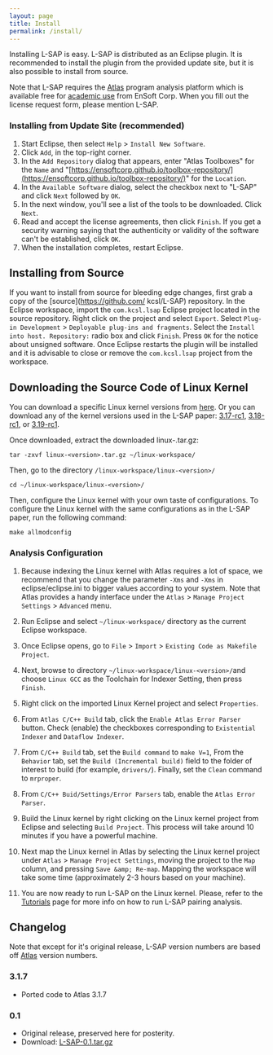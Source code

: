 ```yaml
---
layout: page
title: Install
permalink: /install/
---
```


Installing L-SAP is easy. L-SAP is distributed as an Eclipse plugin. It is recommended to install the plugin from the provided update site, but it is also possible to install from source.

Note that L-SAP requires the [Atlas](http://www.ensoftcorp.com/atlas/) program analysis platform which is available free for [academic use](http://www.ensoftcorp.com/atlas/academic-license/) from EnSoft Corp. When you fill out the license request form, please mention L-SAP.
        
### Installing from Update Site (recommended)
1. Start Eclipse, then select `Help` &gt; `Install New Software`.
2. Click `Add`, in the top-right corner.
3. In the `Add Repository` dialog that appears, enter &quot;Atlas Toolboxes&quot; for the `Name` and &quot;[https://ensoftcorp.github.io/toolbox-repository/](https://ensoftcorp.github.io/toolbox-repository/)&quot; for the `Location`.
4. In the `Available Software` dialog, select the checkbox next to "L-SAP" and click `Next` followed by `OK`.
5. In the next window, you'll see a list of the tools to be downloaded. Click `Next`.
6. Read and accept the license agreements, then click `Finish`. If you get a security warning saying that the authenticity or validity of the software can't be established, click `OK`.
7. When the installation completes, restart Eclipse.

## Installing from Source
If you want to install from source for bleeding edge changes, first grab a copy of the [source](https://github.com/ kcsl/L-SAP) repository. In the Eclipse workspace, import the `com.kcsl.lsap` Eclipse project located in the source repository.  Right click on the project and select `Export`.  Select `Plug-in Development` &gt; `Deployable plug-ins and fragments`.  Select the `Install into host. Repository:` radio box and click `Finish`.  Press `OK` for the notice about unsigned software.  Once Eclipse restarts the plugin will be installed and it is advisable to close or remove the `com.kcsl.lsap` project from the workspace.

## Downloading the Source Code of Linux Kernel
You can download a specific Linux kernel versions from [here](https://www.kernel.org/pub/linux/kernel/v4.x/testing/). Or you can download any of the kernel versions used in the L-SAP paper: [3.17-rc1](https://www.kernel.org/pub/linux/kernel/v3.x/testing/linux-3.17-rc1.tar.gz), [3.18-rc1](https://www.kernel.org/pub/linux/kernel/v3.x/testing/linux-3.18-rc1.tar.gz), or [3.19-rc1](https://www.kernel.org/pub/linux/kernel/v3.x/testing/linux-3.19-rc1.tar.gz).

Once downloaded, extract the downloaded linux-<version>.tar.gz:

    tar -zxvf linux-<version>.tar.gz ~/linux-workspace/

Then, go to the directory `/linux-workspace/linux-<version>/`

    cd ~/linux-workspace/linux-<version>/

Then, configure the Linux kernel with your own taste of configurations. To configure the Linux kernel with the same configurations as in the L-SAP paper, run the following command:

    make allmodconfig

### Analysis Configuration
1. Because indexing the Linux kernel with Atlas requires a lot of space, we recommend that you change the parameter `-Xms` and `-Xms` in eclipse/eclipse.ini to bigger values according to your system. Note that Atlas provides a handy interface under the `Atlas` &gt; `Manage Project Settings` &gt; `Advanced` menu.

2. Run Eclipse and select `~/linux-workspace/` directory as the current Eclipse workspace.

3. Once Eclipse opens, go to `File` &gt; `Import` &gt; `Existing Code as Makefile Project`.

4. Next, browse to directory `~/linux-workspace/linux-<version>/`and choose `Linux GCC` as the Toolchain for Indexer Setting, then press `Finish`.

5. Right click on the imported Linux Kernel project and select `Properties`.

6. From `Atlas C/C++ Build` tab, click the `Enable Atlas Error Parser` button. Check (enable) the checkboxes corresponding to `Existential Indexer` and `Dataflow Indexer`.

7. From `C/C++ Build` tab, set the `Build command` to `make V=1`, From the `Behavior` tab, set the `Build (Incremental build)` field to the folder of interest to build (for example, `drivers/`). Finally, set the `Clean` command to `mrproper`.

8. From `C/C++ Buid/Settings/Error Parsers` tab, enable the `Atlas Error Parser`.

9. Build the Linux kernel by right clicking on the Linux kernel project from Eclipse and selecting `Build Project`. This process will take around 10 minutes if you have a powerful machine.

10. Next map the Linux kernel in Atlas by selecting the Linux kernel project under `Atlas` > `Manage Project Settings`, moving the project to the `Map` column, and pressing `Save &amp; Re-map`. Mapping the workspace will take some time (approximately 2-3 hours based on your machine).

11. You are now ready to run L-SAP on the Linux kernel. Please, refer to the [Tutorials](/L-SAP/tutorials) page for more info on how to run L-SAP pairing analysis.

## Changelog
Note that except for it's original release, L-SAP version numbers are based off [Atlas](http://www.ensoftcorp.com/atlas/download/) version numbers.

### 3.1.7
- Ported code to Atlas 3.1.7

### 0.1
- Original release, preserved here for posterity.
- Download: [L-SAP-0.1.tar.gz](/L-SAP/updates/L-SAP-0.1.tar.gz)

